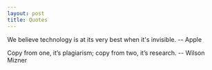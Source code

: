 ```yaml
---
layout: post
title: Quotes
---
```


We believe technology is at its very best when it's invisible.   -- Apple

Copy from one, it’s plagiarism; copy from two, it’s research. -- Wilson Mizner
